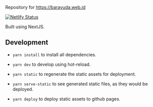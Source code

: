 Repository for https://barayuda.web.id

[![Netlify Status](https://api.netlify.com/api/v1/badges/666186e7-c1b4-4658-ae4c-5db76ca86d33/deploy-status)](https://app.netlify.com/sites/barayuda/deploys)

Built using NextJS.

## Development

- `yarn install` to install all dependencies.

- `yarn dev` to develop using hot-reload.

- `yarn static` to regenerate the static assets for deployment.

- `yarn serve-static` to see generated static files, as they would be deployed.

- `yarn deploy` to deploy static assets to github pages.
